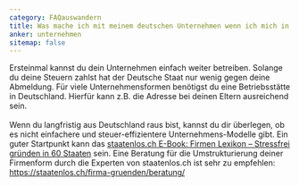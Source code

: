 ```yaml
---
category: FAQauswandern
title: Was mache ich mit meinem deutschen Unternehmen wenn ich mich in Deutschland abmelde?
anker: unternehmen
sitemap: false
---
```


Ersteinmal kannst du dein Unternehmen einfach weiter betreiben. Solange du deine Steuern zahlst hat der Deutsche Staat nur wenig gegen deine Abmeldung. Für viele Unternehmensformen benötigst du eine Betriebsstätte in Deutschland. Hierfür kann z.B. die Adresse bei deinen Eltern ausreichend sein.
<br><br>
Wenn du langfristig aus Deutschland raus bist, kannst du dir überlegen, ob es nicht einfachere und steuer-effizientere Unternehmens-Modelle gibt. Ein guter Startpunkt kann das <a href="https://www.digistore24.com/redir/289503/TurtleTrafo/">staatenlos.ch E-Book: Firmen Lexikon – Stressfrei gründen in 60 Staaten</a> sein. Eine Beratung für die Umstrukturierung deiner Firmenform durch die Experten von staatenlos.ch ist sehr zu empfehlen: <a href="https://staatenlos.ch/firma-gruenden/beratung/#aff=TurtleTrafo">https://staatenlos.ch/firma-gruenden/beratung/</a>
